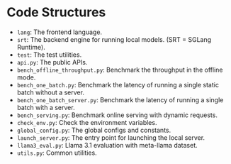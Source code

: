 # Code Structures

- `lang`: The frontend language.
- `srt`: The backend engine for running local models. (SRT = SGLang Runtime).
- `test`: The test utilities.
- `api.py`: The public APIs.
- `bench_offline_throughput.py`: Benchmark the throughput in the offline mode.
- `bench_one_batch.py`: Benchmark the latency of running a single static batch without a server.
- `bench_one_batch_server.py`: Benchmark the latency of running a single batch with a server.
- `bench_serving.py`: Benchmark online serving with dynamic requests.
- `check_env.py`: Check the environment variables.
- `global_config.py`: The global configs and constants.
- `launch_server.py`: The entry point for launching the local server.
- `llama3_eval.py`: Llama 3.1 evaluation with meta-llama dataset.
- `utils.py`: Common utilities.
